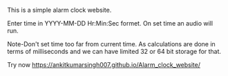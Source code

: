 This is a simple alarm clock website.

Enter time in YYYY-MM-DD Hr:Min:Sec formet.
On set time an audio will run.

Note-Don't set time too far from current time. As calculations are done in terms of milliseconds and we can have limited 32 or 64 bit storage for that.

Try now https://ankitkumarsingh007.github.io/Alarm_clock_website/
